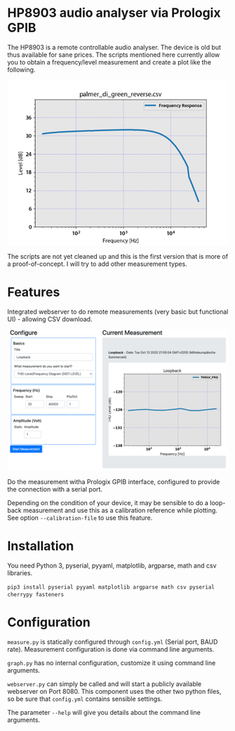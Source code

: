 HP8903 audio analyser via Prologix GPIB
===================

The HP8903 is a remote controllable audio analyser. The device is old but thus available for sane prices.
The scripts mentioned here currently allow you to obtain a frequency/level measurement and create a plot
like the following.

![Example image](doc/example_palmer_reverse.png)

The scripts are not yet cleaned up and this is the first version that is more of a proof-of-concept.
I will try to add other measurement types.


Features
========

Integrated webserver to do remote measurements (very basic but functional UI) - allowing CSV download.

![Example image](doc/webserver.png)

Do the measurement witha Prologix GPIB interface, configured to provide the connection with a 
serial port.

Depending on the condition of your device, it may be sensible to do a loop-back measurement and
use this as a calibration reference while plotting. See option ```--calibration-file``` to
use this feature.


Installation
=========

You need Python 3, pyserial, pyyaml, matplotlib, argparse, math and csv libraries.

```pip3 install pyserial pyyaml matplotlib argparse math csv pyserial cherrypy fasteners```


Configuration
=============

```measure.py``` is statically configured through ```config.yml``` (Serial port, BAUD rate). Measurement configuration is done via command line arguments.

```graph.py``` has no internal configuration, customize it using command line arguments.

```webserver.py``` can simply be called and will start a publicly available webserver on Port 8080. This component uses
the other two python files, so be sure that ```config.yml``` contains sensible settings.

The parameter ```--help``` will give you details about the command line arguments.
